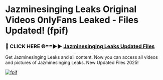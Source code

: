 # Jazminesinging Leaks Original Videos 0nlyFans Leaked - Files Updated! (fpif)

<h3>🔴 CLICK HERE 🌐==►► <a href="https://tinyurl.com/2m67pmp6" rel="nofollow">Jazminesinging Leaks Updated Files</a></h3>

Get Jazminesinging Leaks and all content. Now you can access all videos and pictures of Jazminesinging Leaks. New Updated Files 2025!

[![fpif](https://i.imgur.com/H4QAA4z.gif)](https://tinyurl.com/2m67pmp6)